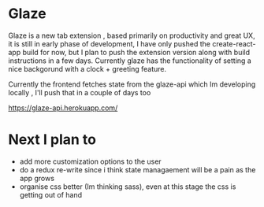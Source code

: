 # Glaze 

Glaze is a new tab extension , based primarily on productivity and great UX, it is still in early phase of development, I have only pushed the create-react-app build for now, but I plan to push the extension version along with build instructions in a few days. Currently glaze has the functionality of setting a nice backgorund with a clock + greeting feature. 

Currently the frontend fetches state from the glaze-api which Im developing locally , I'll push that in a couple of days too

https://glaze-api.herokuapp.com/

# Next I plan to 

* add more customization options to the user
* do a redux re-write since i think state managaement will be a pain as the app grows
* organise css better (Im thinking sass), even at this stage the css is getting out of hand 



